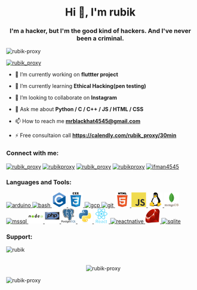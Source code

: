<h1 align="center">Hi 👋, I'm rubik</h1>
<h3 align="center">I'm a hacker, but I'm the good kind of hackers. And I've never been a criminal.</h3>

<p align="left"> <img src="https://komarev.com/ghpvc/?username=rubik-proxy&label=Profile%20views&color=0e75b6&style=flat" alt="rubik-proxy" /> </p>

<p align="left"> <a href="https://twitter.com/rubik_proxy" target="blank"><img src="https://img.shields.io/twitter/follow/rubik_proxy?logo=twitter&style=for-the-badge" alt="rubik_proxy" /></a> </p>

- 🔭 I’m currently working on **fluttter project**

- 🌱 I’m currently learning **Ethical Hacking(pen testing)**

- 👯 I’m looking to collaborate on **Instagram**

- 💬 Ask me about **Python / C / C++ / JS / HTML / CSS**

- 📫 How to reach me **mrblackhat4545@gmail.com**

- ⚡ Free consultaion call **https://calendly.com/rubik_proxy/30min**

<h3 align="left">Connect with me:</h3>
<p align="left">
<a href="https://twitter.com/rubik_proxy" target="blank"><img align="center" src="https://raw.githubusercontent.com/rahuldkjain/github-profile-readme-generator/master/src/images/icons/Social/twitter.svg" alt="rubik_proxy" height="30" width="40" /></a>
<a href="https://fb.com/rubikproxy" target="blank"><img align="center" src="https://raw.githubusercontent.com/rahuldkjain/github-profile-readme-generator/master/src/images/icons/Social/facebook.svg" alt="rubikproxy" height="30" width="40" /></a>
<a href="https://instagram.com/rubik_proxy" target="blank"><img align="center" src="https://raw.githubusercontent.com/rahuldkjain/github-profile-readme-generator/master/src/images/icons/Social/instagram.svg" alt="rubik_proxy" height="30" width="40" /></a>
<a href="https://www.codechef.com/users/rubikproxy" target="blank"><img align="center" src="https://cdn.jsdelivr.net/npm/simple-icons@3.1.0/icons/codechef.svg" alt="rubikproxy" height="30" width="40" /></a>
<a href="https://www.hackerrank.com/ifman4545" target="blank"><img align="center" src="https://raw.githubusercontent.com/rahuldkjain/github-profile-readme-generator/master/src/images/icons/Social/hackerrank.svg" alt="ifman4545" height="30" width="40" /></a>
</p>

<h3 align="left">Languages and Tools:</h3>
<p align="left"> <a href="https://www.arduino.cc/" target="_blank"> <img src="https://cdn.worldvectorlogo.com/logos/arduino-1.svg" alt="arduino" width="40" height="40"/> </a> <a href="https://www.gnu.org/software/bash/" target="_blank"> <img src="https://www.vectorlogo.zone/logos/gnu_bash/gnu_bash-icon.svg" alt="bash" width="40" height="40"/> </a> <a href="https://www.cprogramming.com/" target="_blank"> <img src="https://raw.githubusercontent.com/devicons/devicon/master/icons/c/c-original.svg" alt="c" width="40" height="40"/> </a> <a href="https://www.w3schools.com/css/" target="_blank"> <img src="https://raw.githubusercontent.com/devicons/devicon/master/icons/css3/css3-original-wordmark.svg" alt="css3" width="40" height="40"/> </a> <a href="https://cloud.google.com" target="_blank"> <img src="https://www.vectorlogo.zone/logos/google_cloud/google_cloud-icon.svg" alt="gcp" width="40" height="40"/> </a> <a href="https://git-scm.com/" target="_blank"> <img src="https://www.vectorlogo.zone/logos/git-scm/git-scm-icon.svg" alt="git" width="40" height="40"/> </a> <a href="https://www.w3.org/html/" target="_blank"> <img src="https://raw.githubusercontent.com/devicons/devicon/master/icons/html5/html5-original-wordmark.svg" alt="html5" width="40" height="40"/> </a> <a href="https://developer.mozilla.org/en-US/docs/Web/JavaScript" target="_blank"> <img src="https://raw.githubusercontent.com/devicons/devicon/master/icons/javascript/javascript-original.svg" alt="javascript" width="40" height="40"/> </a> <a href="https://www.linux.org/" target="_blank"> <img src="https://raw.githubusercontent.com/devicons/devicon/master/icons/linux/linux-original.svg" alt="linux" width="40" height="40"/> </a> <a href="https://www.mongodb.com/" target="_blank"> <img src="https://raw.githubusercontent.com/devicons/devicon/master/icons/mongodb/mongodb-original-wordmark.svg" alt="mongodb" width="40" height="40"/> </a> <a href="https://www.microsoft.com/en-us/sql-server" target="_blank"> <img src="https://www.svgrepo.com/show/303229/microsoft-sql-server-logo.svg" alt="mssql" width="40" height="40"/> </a> <a href="https://nodejs.org" target="_blank"> <img src="https://raw.githubusercontent.com/devicons/devicon/master/icons/nodejs/nodejs-original-wordmark.svg" alt="nodejs" width="40" height="40"/> </a> <a href="https://www.php.net" target="_blank"> <img src="https://raw.githubusercontent.com/devicons/devicon/master/icons/php/php-original.svg" alt="php" width="40" height="40"/> </a> <a href="https://www.postgresql.org" target="_blank"> <img src="https://raw.githubusercontent.com/devicons/devicon/master/icons/postgresql/postgresql-original-wordmark.svg" alt="postgresql" width="40" height="40"/> </a> <a href="https://www.python.org" target="_blank"> <img src="https://raw.githubusercontent.com/devicons/devicon/master/icons/python/python-original.svg" alt="python" width="40" height="40"/> </a> <a href="https://reactjs.org/" target="_blank"> <img src="https://raw.githubusercontent.com/devicons/devicon/master/icons/react/react-original-wordmark.svg" alt="react" width="40" height="40"/> </a> <a href="https://reactnative.dev/" target="_blank"> <img src="https://reactnative.dev/img/header_logo.svg" alt="reactnative" width="40" height="40"/> </a> <a href="https://www.ruby-lang.org/en/" target="_blank"> <img src="https://raw.githubusercontent.com/devicons/devicon/master/icons/ruby/ruby-original.svg" alt="ruby" width="40" height="40"/> </a> <a href="https://www.sqlite.org/" target="_blank"> <img src="https://www.vectorlogo.zone/logos/sqlite/sqlite-icon.svg" alt="sqlite" width="40" height="40"/> </a> </p>

<h3 align="left">Support:</h3>
<p><a href="https://www.buymeacoffee.com/rubik"> <img align="left" src="https://cdn.buymeacoffee.com/buttons/v2/default-yellow.png" height="50" width="210" alt="rubik" /></a></p><br><br>

<p>&nbsp;<img align="center" src="https://github-readme-stats.vercel.app/api?username=rubik-proxy&show_icons=true&locale=en" alt="rubik-proxy" /></p>

<p><img align="center" src="https://github-readme-streak-stats.herokuapp.com/?user=rubik-proxy&" alt="rubik-proxy" /></p>
